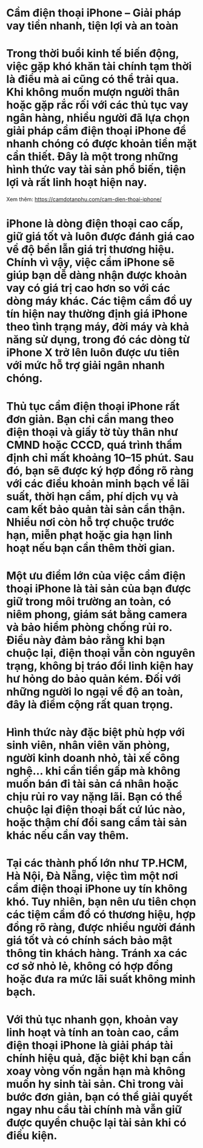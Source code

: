 # Cầm điện thoại iPhone – Giải pháp vay tiền nhanh, tiện lợi và an toàn

# Trong thời buổi kinh tế biến động, việc gặp khó khăn tài chính tạm thời là điều mà ai cũng có thể trải qua. Khi không muốn mượn người thân hoặc gặp rắc rối với các thủ tục vay ngân hàng, nhiều người đã lựa chọn giải pháp cầm điện thoại iPhone để nhanh chóng có được khoản tiền mặt cần thiết. Đây là một trong những hình thức vay tài sản phổ biến, tiện lợi và rất linh hoạt hiện nay.
Xem thêm: https://camdotanphu.com/cam-dien-thoai-iphone/
# 

# iPhone là dòng điện thoại cao cấp, giữ giá tốt và luôn được đánh giá cao về độ bền lẫn giá trị thương hiệu. Chính vì vậy, việc cầm iPhone sẽ giúp bạn dễ dàng nhận được khoản vay có giá trị cao hơn so với các dòng máy khác. Các tiệm cầm đồ uy tín hiện nay thường định giá iPhone theo tình trạng máy, đời máy và khả năng sử dụng, trong đó các dòng từ iPhone X trở lên luôn được ưu tiên với mức hỗ trợ giải ngân nhanh chóng.

# 

# Thủ tục cầm điện thoại iPhone rất đơn giản. Bạn chỉ cần mang theo điện thoại và giấy tờ tùy thân như CMND hoặc CCCD, quá trình thẩm định chỉ mất khoảng 10–15 phút. Sau đó, bạn sẽ được ký hợp đồng rõ ràng với các điều khoản minh bạch về lãi suất, thời hạn cầm, phí dịch vụ và cam kết bảo quản tài sản cẩn thận. Nhiều nơi còn hỗ trợ chuộc trước hạn, miễn phạt hoặc gia hạn linh hoạt nếu bạn cần thêm thời gian.

# 

# Một ưu điểm lớn của việc cầm điện thoại iPhone là tài sản của bạn được giữ trong môi trường an toàn, có niêm phong, giám sát bằng camera và bảo hiểm phòng chống rủi ro. Điều này đảm bảo rằng khi bạn chuộc lại, điện thoại vẫn còn nguyên trạng, không bị tráo đổi linh kiện hay hư hỏng do bảo quản kém. Đối với những người lo ngại về độ an toàn, đây là điểm cộng rất quan trọng.

# 

# Hình thức này đặc biệt phù hợp với sinh viên, nhân viên văn phòng, người kinh doanh nhỏ, tài xế công nghệ… khi cần tiền gấp mà không muốn bán đi tài sản cá nhân hoặc chịu rủi ro vay nặng lãi. Bạn có thể chuộc lại điện thoại bất cứ lúc nào, hoặc thậm chí đổi sang cầm tài sản khác nếu cần vay thêm.

# 

# Tại các thành phố lớn như TP.HCM, Hà Nội, Đà Nẵng, việc tìm một nơi cầm điện thoại iPhone uy tín không khó. Tuy nhiên, bạn nên ưu tiên chọn các tiệm cầm đồ có thương hiệu, hợp đồng rõ ràng, được nhiều người đánh giá tốt và có chính sách bảo mật thông tin khách hàng. Tránh xa các cơ sở nhỏ lẻ, không có hợp đồng hoặc đưa ra mức lãi suất không minh bạch.

# 

# Với thủ tục nhanh gọn, khoản vay linh hoạt và tính an toàn cao, cầm điện thoại iPhone là giải pháp tài chính hiệu quả, đặc biệt khi bạn cần xoay vòng vốn ngắn hạn mà không muốn hy sinh tài sản. Chỉ trong vài bước đơn giản, bạn có thể giải quyết ngay nhu cầu tài chính mà vẫn giữ được quyền chuộc lại tài sản khi có điều kiện.

